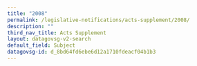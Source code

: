 ```yaml
---
title: "2008"
permalink: /legislative-notifications/acts-supplement/2008/
description: ""
third_nav_title: Acts Supplement
layout: datagovsg-v2-search
default_field: Subject
datagovsg-id: d_8bd64fd6ebe6d12a1710fdeacf04b1b3
---
```

